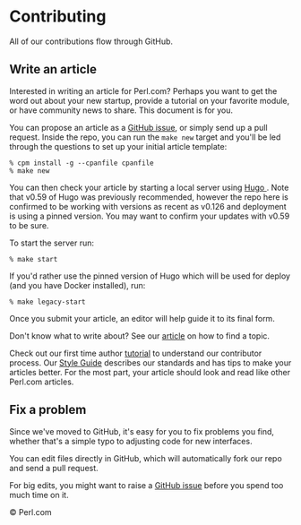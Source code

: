 # Contributing

All of our contributions flow through GitHub.

## Write an article

Interested in writing an article for Perl.com? Perhaps you want to get the word
out about your new startup, provide a tutorial on your favorite module, or have
community news to share. This document is for you.

You can propose an article as a [GitHub
issue](https://github.com/perladvent/perldotcom/issues), or simply send up a pull
request. Inside the repo, you can run the `make new` target and you'll be led
through the questions to set up your initial article template:

    % cpm install -g --cpanfile cpanfile
    % make new

You can then check your article by starting a local server using [Hugo
](https://gohugo.io/). Note that v0.59 of Hugo was previously recommended,
however the repo here is confirmed to be working with versions as recent as
v0.126 and deployment is using a pinned version. You may want to confirm your
updates with v0.59 to be sure.

To start the server run:

    % make start

If you'd rather use the pinned version of Hugo which will be used for deploy
(and you have Docker installed), run:

    % make legacy-start

Once you submit your article, an editor will help guide it to its final form.

Don't know what to write about? See our
[article](https://perl.com/article/how-to-find-a-programming-topic-to-write-about/)
on how to find a topic.

Check out our first time author
[tutorial](https://perl.com/article/how-to-write-your-first-article-for-perl-com/)
to understand our contributor process.  Our [Style Guide](STYLE-GUIDE.md)
describes our standards and has tips to make your articles better. For the most
part, your article should look and read like other Perl.com articles.

## Fix a problem

Since we've moved to GitHub, it's easy for you to fix problems you find,
whether that's a simple typo to adjusting code for new interfaces.

You can edit files directly in GitHub, which will automatically fork our repo
and send a pull request.

For big edits, you might want to raise a [GitHub
issue](https://github.com/perladvent/perldotcom/issues) before you spend too
much time on it.

&copy; Perl.com
